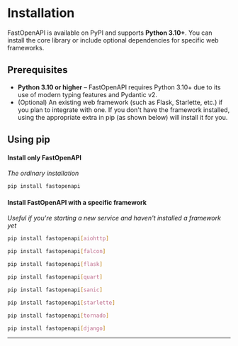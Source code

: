 # Installation

FastOpenAPI is available on PyPI and supports **Python 3.10+**. You can install the core library or include optional dependencies for specific web frameworks. 

## Prerequisites

- **Python 3.10 or higher** – FastOpenAPI requires Python 3.10+ due to its use of modern typing features and Pydantic v2.
- (Optional) An existing web framework (such as Flask, Starlette, etc.) if you plan to integrate with one. If you don't have the framework installed, using the appropriate extra in pip (as shown below) will install it for you.

## Using pip

#### Install only FastOpenAPI
*The ordinary installation*
```bash
pip install fastopenapi
```

#### Install FastOpenAPI with a specific framework
*Useful if you're starting a new service and haven't installed a framework yet*
```bash
pip install fastopenapi[aiohttp]
```
```bash
pip install fastopenapi[falcon]
```
```bash
pip install fastopenapi[flask]
```
```bash
pip install fastopenapi[quart]
```
```bash
pip install fastopenapi[sanic]
```
```bash
pip install fastopenapi[starlette]
```
```bash
pip install fastopenapi[tornado]
```
```bash
pip install fastopenapi[django]
```

---
